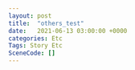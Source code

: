 ```yaml
---
layout: post
title:  "others_test"
date:   2021-06-13 03:00:00 +0000
categories: Etc
Tags: Story Etc
SceneCode: []
---
```

